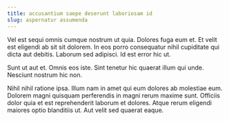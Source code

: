 ```yaml
---
title: accusantium saepe deserunt laboriosam id
slug: aspernatur assumenda
---
```


Vel est sequi omnis cumque nostrum ut quia. Dolores fuga eum et. Et velit est eligendi ab sit sit dolorem. In eos porro consequatur nihil cupiditate qui dicta aut debitis. Laborum sed adipisci. Id est error hic ut.

Sunt ut aut et. Omnis eos iste. Sint tenetur hic quaerat illum qui unde. Nesciunt nostrum hic non.

Nihil nihil ratione ipsa. Illum nam in amet qui eum dolores ab molestiae eum. Dolorem magni quisquam perferendis in magni rerum maxime sunt. Officiis dolor quia et est reprehenderit laborum et dolores. Atque rerum eligendi maiores optio blanditiis ut. Aut velit sed quaerat eaque.
